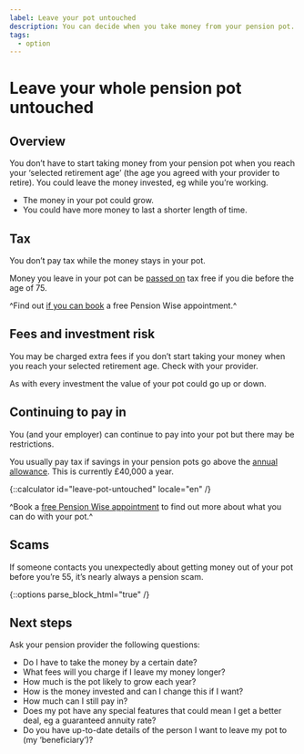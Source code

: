 ```yaml
---
label: Leave your pot untouched
description: You can decide when you take money from your pension pot.
tags:
  - option
---
```


# Leave your whole pension pot untouched

## Overview

You don’t have to start taking money from your pension pot when you reach your ‘selected retirement age’ (the age you agreed with your provider to retire). You could leave the money invested, eg while you’re working.

- The money in your pot could grow.
- You could have more money to last a shorter length of time.

## Tax

You don’t pay tax while the money stays in your pot.

Money you leave in your pot can be [passed on](/en/when-you-die) tax free if you die before the age of 75.

^Find out [if you can book](/en/pension-type-tool) a free Pension Wise appointment.^

## Fees and investment risk

You may be charged extra fees if you don’t start taking your money when you reach your selected retirement age. Check with your provider.

As with every investment the value of your pot could go up or down.

## Continuing to pay in

You (and your employer) can continue to pay into your pot but there may be restrictions.

You usually pay tax if savings in your pension pots go above the [annual allowance](https://www.gov.uk/tax-on-your-private-pension/annual-allowance). This is currently £40,000 a year.

{::calculator id="leave-pot-untouched" locale="en" /}

^Book a [free Pension Wise appointment](/en/appointments?icn=book-appointment&amp;ici=bottom-leave-pot-untouched) to find out more about what you can do with your pot.^

## Scams

If someone contacts you unexpectedly about getting money out of your pot before you’re 55, it’s nearly always a pension scam.

{::options parse_block_html="true" /}
<div class="next-steps next-steps--leave-pot-untouched">

## Next steps

Ask your pension provider the following questions:

- Do I have to take the money by a certain date?
- What fees will you charge if I leave my money longer?
- How much is the pot likely to grow each year?
- How is the money invested and can I change this if I want?
- How much can I still pay in?
- Does my pot have any special features that could mean I get a better deal, eg a guaranteed annuity rate?
- Do you have up-to-date details of the person I want to leave my pot to (my ‘beneficiary’)?

</div>
